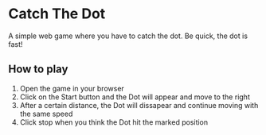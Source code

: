 # Catch The Dot

A simple web game where you have to catch the dot. Be quick, the dot is fast!

## How to play

1. Open the game in your browser
2. Click on the Start button and the Dot will appear and move to the right
3. After a certain distance, the Dot will dissapear and continue moving with the same speed
4. Click stop when you think the Dot hit the marked position
